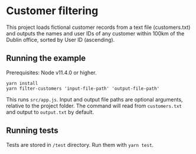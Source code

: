 # Customer filtering

This project loads fictional customer records from a text file (customers.txt) and outputs the names and user IDs of any customer within 100km of the Dublin office, sorted by User ID (ascending).

## Running the example

Prerequisites: Node v11.4.0 or higher.

```
yarn install
yarn filter-customers 'input-file-path' 'output-file-path'
```
This runs `src/app.js`. Input and output file paths are optional arguments, relative to the project folder. The command will read from `customers.txt` and output to `output.txt` by default.

## Running tests

Tests are stored in `/test` directory. Run them with `yarn test`.
